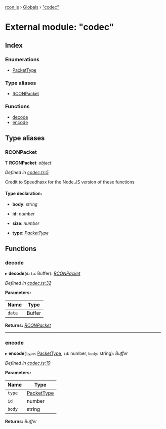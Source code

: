 [rcon.js](../README.md) › [Globals](../globals.md) › ["codec"](_codec_.md)

# External module: "codec"

## Index

### Enumerations

* [PacketType](../enums/_codec_.packettype.md)

### Type aliases

* [RCONPacket](_codec_.md#rconpacket)

### Functions

* [decode](_codec_.md#decode)
* [encode](_codec_.md#encode)

## Type aliases

###  RCONPacket

Ƭ **RCONPacket**: *object*

*Defined in [codec.ts:5](https://github.com/dylhack/rcon.js/blob/cb4e652/src/codec.ts#L5)*

Credit to Speedhaxx for the Node.JS version of
these functions

#### Type declaration:

* **body**: *string*

* **id**: *number*

* **size**: *number*

* **type**: *[PacketType](../enums/_codec_.packettype.md)*

## Functions

###  decode

▸ **decode**(`data`: Buffer): *[RCONPacket](_codec_.md#rconpacket)*

*Defined in [codec.ts:32](https://github.com/dylhack/rcon.js/blob/cb4e652/src/codec.ts#L32)*

**Parameters:**

Name | Type |
------ | ------ |
`data` | Buffer |

**Returns:** *[RCONPacket](_codec_.md#rconpacket)*

___

###  encode

▸ **encode**(`type`: [PacketType](../enums/_codec_.packettype.md), `id`: number, `body`: string): *Buffer*

*Defined in [codec.ts:19](https://github.com/dylhack/rcon.js/blob/cb4e652/src/codec.ts#L19)*

**Parameters:**

Name | Type |
------ | ------ |
`type` | [PacketType](../enums/_codec_.packettype.md) |
`id` | number |
`body` | string |

**Returns:** *Buffer*
